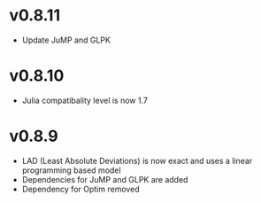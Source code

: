 # v0.8.11
- Update JuMP and GLPK

# v0.8.10
- Julia compatibality level is now 1.7


# v0.8.9

- LAD (Least Absolute Deviations) is now exact and uses a linear programming based model
- Dependencies for JuMP and GLPK are added 
- Dependency for Optim removed

